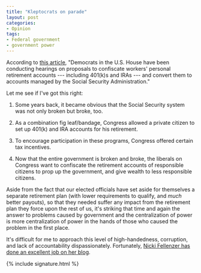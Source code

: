 ```yaml
---
title: "Kleptocrats on parade"
layout: post
categories:
- Opinion
tags:
- Federal government
- government power
---
```


According to [this article](https://www.carolinajournal.com/articles/display_story.html?id=5081), "Democrats in the U.S. House have been conducting hearings on proposals to confiscate workers' personal retirement accounts --- including 401(k)s and IRAs --- and convert them to accounts managed by the Social Security Administration."

Let me see if I've got this right:

1. Some years back, it became obvious that the Social Security system was not only broken but broke, too.

2. As a combination fig leaf/bandage, Congress allowed a private citizen to set up 401(k) and IRA accounts for his retirement.

3. To encourage participation in these programs, Congress offered certain tax incentives.

4. Now that the entire government is broken and broke, the liberals on Congress want to confiscate the retirement accounts of responsible citizens to prop up the government, and give wealth to less responsible citizens.

Aside from the fact that our elected officials have set aside for themselves a separate retirement plan (with lower requirements to qualify, and *much* better payouts), so that they needed suffer any impact from the retirement plan they force upon the rest of us, it's striking that time and again the answer to problems caused by government and the centralization of power is more centralization of power in the hands of those who caused the problem in the first place.

It's difficult for me to approach this level of high-handedness, corruption, and lack of accountability dispassionately. Fortunately, [Nicki Fellenzer has done an excellent job on her blog](https://thelibertyzone.com/2008/11/08/arent-you-glad-you-gave-the-democrats-all-that-power.aspx).

{% include signature.html %}
